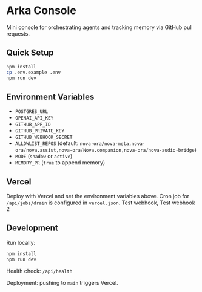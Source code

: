 # Arka Console

Mini console for orchestrating agents and tracking memory via GitHub pull requests.

## Quick Setup

```bash
npm install
cp .env.example .env
npm run dev
```

## Environment Variables

- `POSTGRES_URL`
- `OPENAI_API_KEY`
- `GITHUB_APP_ID`
- `GITHUB_PRIVATE_KEY`
- `GITHUB_WEBHOOK_SECRET`
- `ALLOWLIST_REPOS` (default: `nova-ora/nova-meta,nova-ora/nova.assist,nova-ora/Nova.companion,nova-ora/nova-audio-bridge`)
- `MODE` (`shadow` or `active`)
- `MEMORY_PR` (`true` to append memory)

## Vercel

Deploy with Vercel and set the environment variables above. Cron job for `/api/jobs/drain` is configured in `vercel.json`.
Test webhook, Test webhook 2

## Development

Run locally:

```bash
npm install
npm run dev
```

Health check: `/api/health`

Deployment: pushing to `main` triggers Vercel.
